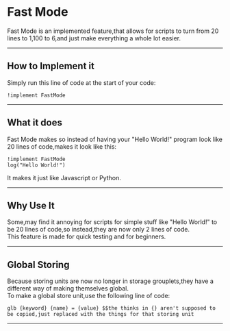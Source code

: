 # Fast Mode
Fast Mode is an implemented feature,that allows for scripts to turn from 20 lines to 1,100 to 6,and just make everything a whole lot easier.
******
## How to Implement it
Simply run this line of code at the start of your code:
```together
!implement FastMode
```
******
## What it does
Fast Mode makes so instead of having your "Hello World!" program look like 20 lines of code,makes it look like this:
```together
!implement FastMode
log("Hello World!")
```
It makes it just like Javascript or Python.
******
## Why Use It
Some,may find it annoying for scripts for simple stuff like "Hello World!" to be 20 lines of code,so instead,they are now only 2 lines of code.\
This feature is made for quick testing and for beginners.
******
## Global Storing
Because storing units are now no longer in storage grouplets,they have a different way of making themselves global.\
To make a global store unit,use the following line of code:
```together
glb {keyword} {name} = {value} $$the thinks in {} aren't supposed to be copied,just replaced with the things for that storing unit
```
******
